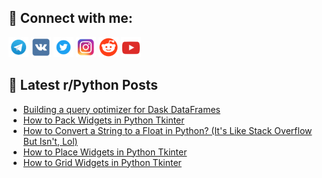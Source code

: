 ## 🔎 Connect with me:
[<img src="https://github.com/bullbesh/bullbesh/blob/main/images/Telegram.png" width="32" height="32" />](https://t.me/bullbesh)
[<img src="https://github.com/bullbesh/bullbesh/blob/main/images/VK.png" width="32" height="32" />](https://vk.com/bullbesh)
[<img src="https://github.com/bullbesh/bullbesh/blob/main/images/Twitter.png" width="32" height="32" />](https://twitter.com/bullbesh1)
[<img src="https://github.com/bullbesh/bullbesh/blob/main/images/Instagram.png" width="32" height="32" />](https://www.instagram.com/bullbesh)
[<img src="https://github.com/bullbesh/bullbesh/blob/main/images/Reddit.png" width="32" height="32" />](https://www.reddit.com/user/bullbesh)
[<img src="https://github.com/bullbesh/bullbesh/blob/main/images/YouTube.png" width="32" height="32" />](https://www.youtube.com/channel/UCtfjRs6uzgq5mfm8S06WTcg)

## 📕 Latest r/Python Posts
<!-- BLOG-POST-LIST:START -->
- [Building a query optimizer for Dask DataFrames](https://www.reddit.com/r/Python/comments/15kk5in/building_a_query_optimizer_for_dask_dataframes/)
- [How to Pack Widgets in Python Tkinter](https://www.reddit.com/r/Python/comments/15kk02f/how_to_pack_widgets_in_python_tkinter/)
- [How to Convert a String to a Float in Python? &lpar;It&#39;s Like Stack Overflow But Isn&#39;t, Lol&rpar;](https://www.reddit.com/r/Python/comments/15kjyba/how_to_convert_a_string_to_a_float_in_python_its/)
- [How to Place Widgets in Python Tkinter](https://www.reddit.com/r/Python/comments/15kjtqu/how_to_place_widgets_in_python_tkinter/)
- [How to Grid Widgets in Python Tkinter](https://www.reddit.com/r/Python/comments/15kjs5o/how_to_grid_widgets_in_python_tkinter/)
<!-- BLOG-POST-LIST:END -->
